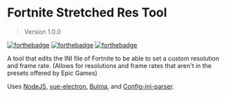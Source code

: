 # Fortnite Stretched Res Tool
> Version 1.0.0

[![forthebadge](https://forthebadge.com/images/badges/built-with-love.svg)](https://forthebadge.com) [![forthebadge](https://forthebadge.com/images/badges/made-with-vue.svg)](https://forthebadge.com) [![forthebadge](https://forthebadge.com/images/badges/uses-js.svg)](https://forthebadge.com)

A tool that edits the INI file of Fortnite to be able to set a custom resolution and frame rate. (Allows for resolutions and frame rates that aren't in the presets offered by Epic Games)

Uses [NodeJS](https://nodejs.org/en/), [vue-electron](https://simulatedgreg.gitbooks.io/electron-vue/content/en/), [Bulma](v), and [Config-ini-parser](https://www.npmjs.com/package/config-ini-parser).
